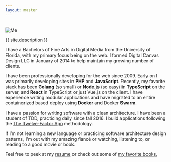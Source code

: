 ```yaml
---
layout: master
---
```


<br />

<img id="photo-of-me" alt="Me" />

<script>
    var myArray = [
      "/assets/misc/about/us.png",
      "/assets/misc/about/codecraft-2018.jpg",
      "/assets/misc/about/colorado-2018.jpg",
    ];
    var randomPictureLink = myArray[Math.floor(Math.random()*myArray.length)];
    var picture = document.getElementById("photo-of-me");
    picture.src = randomPictureLink;
</script>

{{ site.description }}

I have a Bachelors of Fine Arts in Digital Media from the University of Florida, with my primary focus being on the web. I formed Digital Canvas Design LLC in January of 2014 to help maintain my growing number of clients.

I have been professionally developing for the web since 2009. Early on I was primarily developing sites in **PHP** and **JavaScript**. Recently, my favorite stack has been **Golang** (so small) or **Node.js** (so easy) in **TypeScript** on the server, and **React** in TypeScript or just Vue.js on the client. I have experience writing modular applications and have migrated to an entire containerized based deploy using **Docker** and Docker **Swarm**. 

I have a passion for writing software with a clean architecture. I have been a student of TDD, practicing daily since fall 2016. I build applications following the [The Twelve-Factor App](https://12factor.net/) methodology.

If I’m not learning a new language or practicing software architecture design patterns, I'm out with my amazing fiancé or watching, listening to, or reading to a good movie or book. 

Feel free to peek at my [resume](./resume) or check out some of [my favorite books.](https://www.goodreads.com/jasonraimondi)

<!-- 

Oh, hello there. 

This wasnt really meant for you, but I can see why you might think it was. One day (hopefully soon) I will update this and either add some cool stuff to the console or more information about my technical skills in the comments, this was just text that I didnt want to lose to VC and forget it existed.

This text:

The Event Farm API was rewritten using TDD practices, and has maintained an 85% coverage on a roughly 200K+ (circa spring 2018) and growing LOC Rest API written in PHP 7.1 using **Domain Driven Design** and a Command/Query JSON REST API. 

--> 

<br>
<br>

